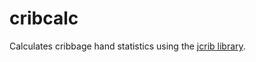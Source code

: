 cribcalc
========
Calculates cribbage hand statistics using the [jcrib library](//github.com/malensek/jcrib).
